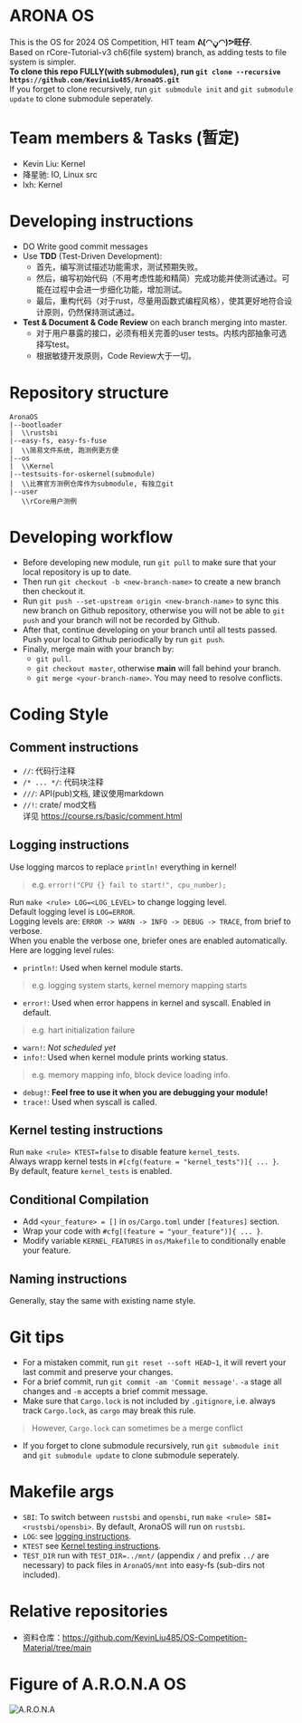 # ARONA OS
This is the OS for 2024 OS Competition, HIT team **ᕕ(◠ڼ◠)ᕗ旺仔**.  
Based on rCore-Tutorial-v3 ch6(file system) branch, as adding tests to file system is simpler.  
**To clone this repo FULLY(with submodules), run `git clone --recursive https://github.com/KevinLiu485/AronaOS.git`**  
If you forget to clone recursively, run `git submodule init` and `git submodule update` to clone submodule seperately.
# Team members & Tasks (暂定)
- Kevin Liu: Kernel
- 降星驰: IO, Linux src
- lxh: Kernel
# Developing instructions
- DO Write good commit messages
- Use **TDD** (Test-Driven Development): 
  - 首先，编写测试描述功能需求，测试预期失败。
  - 然后，编写初始代码（不用考虑性能和精简）完成功能并使测试通过。可能在过程中会进一步细化功能，增加测试。
  - 最后，重构代码（对于rust，尽量用函数式编程风格），使其更好地符合设计原则，仍然保持测试通过。
- **Test & Document & Code Review** on each branch merging into master.
  - 对于用户暴露的接口，必须有相关完善的user tests。内核内部抽象可选择写test。
  - 根据敏捷开发原则，Code Review大于一切。
# Repository structure
```
AronaOS
|--bootloader
|  \\rustsbi
|--easy-fs, easy-fs-fuse
|  \\简易文件系统, 跑测例更方便
|--os
|  \\Kernel
|--testsuits-for-oskernel(submodule)
|  \\比赛官方测例仓库作为submodule, 有独立git
|--user
   \\rCore用户测例
```
# Developing workflow
- Before developing new module, run `git pull` to make sure that your local repository is up to date.  
- Then run `git checkout -b <new-branch-name>` to create a new branch then checkout it. 
- Run `git push --set-upstream origin <new-branch-name>` to sync this new branch on Github repository, otherwise you will not be able to `git push` and your branch will not be recorded by Github.
- After that, continue developing on your branch until all tests passed. Push your local to Github periodically by run `git push`.
- Finally, merge main with your branch by: 
  - `git pull`.
  - `git checkout master`, otherwise **main** will fall behind your branch.
  - `git merge <your-branch-name>`. You may need to resolve conflicts.
# Coding Style
## Comment instructions
- `//`: 代码行注释  
- `/* ... */`: 代码块注释  
- `///`: API(pub)文档, 建议使用markdown  
- `//!`: crate/ mod文档  
详见 https://course.rs/basic/comment.html  
## Logging instructions
Use logging marcos to replace `println!` everything in kernel!
> e.g. `error!("CPU {} fail to start!", cpu_number);`  

Run `make <rule> LOG=<LOG_LEVEL>` to change logging level.  
Default logging level is `LOG=ERROR`.  
Logging levels are: `ERROR -> WARN -> INFO -> DEBUG -> TRACE`, from brief to verbose.  
When you enable the verbose one, briefer ones are enabled automatically.
Here are logging level rules:
- `println!`: Used when kernel module starts.  
>e.g. logging system starts, kernel memory mapping starts
- `error!`: Used when error happens in kernel and syscall. Enabled in default.
>e.g. hart initialization failure
- `warn!`: *Not scheduled yet*
- `info!`: Used when kernel module prints working status. 
>e.g. memory mapping info, block device loading info.   
- `debug!`: **Feel free to use it when you are debugging your module!**
- `trace!`: Used when syscall is called.
## Kernel testing instructions
Run `make <rule> KTEST=false` to disable feature `kernel_tests`.  
Always wrapp kernel tests in `#[cfg(feature = "kernel_tests")]{ ... }`.  
By default, feature `kernel_tests` is enabled.
## Conditional Compilation
- Add `<your_feature> = []` in `os/Cargo.toml` under `[features]` section.  
- Wrap your code with `#cfg[(feature = "your_feature")]{ ... }`.  
- Modify variable `KERNEL_FEATURES` in `os/Makefile` to conditionally enable your feature.
## Naming instructions
Generally, stay the same with existing name style.
# Git tips
- For a mistaken commit, run `git reset --soft HEAD~1`, it will revert your last commit and preserve your changes.  
- For a brief commit, run `git commit -am 'Commit message'`. `-a` stage all changes and `-m` accepts a brief commit message.
- Make sure that `Cargo.lock` is not included by `.gitignore`, i.e. always track `Cargo.lock`, as `cargo` may break this rule.
> However, `Cargo.lock` can sometimes be a merge conflict
- If you forget to clone submodule recursively, run `git submodule init` and `git submodule update` to clone submodule seperately.
# Makefile args
- `SBI`: To switch between `rustsbi` and `opensbi`, run `make <rule> SBI=<rustsbi/opensbi>`. By default, AronaOS will run on `rustsbi`.
- `LOG`: see [logging instructions](#logging-instructions).
- `KTEST` see [Kernel testing instructions](#kernel-testing-instructions).
- `TEST_DIR` run with `TEST_DIR=../mnt/` (appendix `/` and prefix `../` are necessary) to pack files in `AronaOS/mnt` into easy-fs (sub-dirs not included).
# Relative repositories
- 资料仓库：https://github.com/KevinLiu485/OS-Competition-Material/tree/main
# Figure of A.R.O.N.A OS
![A.R.O.N.A](./Arona.png "A.R.O.N.A")
